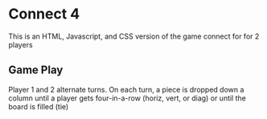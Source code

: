 # Connect 4
This is an HTML, Javascript, and CSS version of the game connect for  for 2 players

## Game Play
Player 1 and 2 alternate turns. On each turn, a piece is dropped down a column until a player gets four-in-a-row (horiz, vert, or diag) or until the board is filled (tie)
